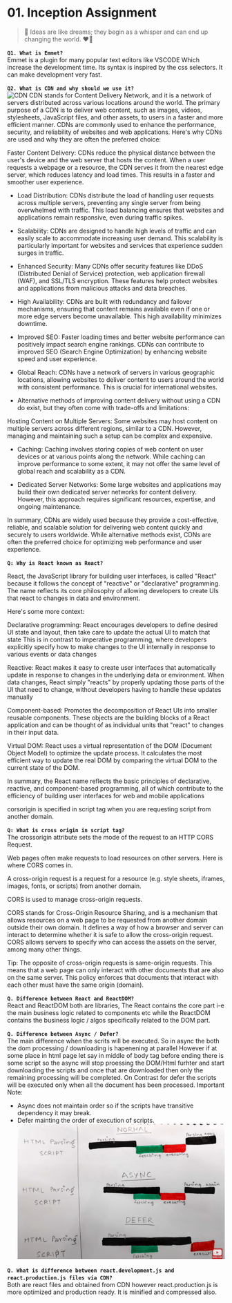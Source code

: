 # 01. Inception Assignment
> 🚀 Ideas are like dreams; they begin as a whisper and can end up changing the world. ❤️‍🔥

**`Q1. What is Emmet?`** <br />
Emmet is a plugin for many popular text editors like VSCODE Which increase the development time. Its syntax is inspired by the css selectors. It can make development very fast.

**`Q2. What is CDN and why should we use it?`** <br />
![CDN](https://www.researchgate.net/profile/Zhen-Chen-26/publication/269337938/figure/fig1/AS:614164070412310@1523439533520/The-mechanism-of-CDN.png)
CDN stands for Content Delivery Network, and it is a network of servers distributed across various locations around the world. The primary purpose of a CDN is to deliver web content, such as images, videos, stylesheets, JavaScript files, and other assets, to users in a faster and more efficient manner. CDNs are commonly used to enhance the performance, security, and reliability of websites and web applications. Here's why CDNs are used and why they are often the preferred choice:

Faster Content Delivery: CDNs reduce the physical distance between the user's device and the web server that hosts the content. When a user requests a webpage or a resource, the CDN serves it from the nearest edge server, which reduces latency and load times. This results in a faster and smoother user experience.

* Load Distribution: CDNs distribute the load of handling user requests across multiple servers, preventing any single server from being overwhelmed with traffic. This load balancing ensures that websites and applications remain responsive, even during traffic spikes.

* Scalability: CDNs are designed to handle high levels of traffic and can easily scale to accommodate increasing user demand. This scalability is particularly important for websites and services that experience sudden surges in traffic.

* Enhanced Security: Many CDNs offer security features like DDoS (Distributed Denial of Service) protection, web application firewall (WAF), and SSL/TLS encryption. These features help protect websites and applications from malicious attacks and data breaches.

* High Availability: CDNs are built with redundancy and failover mechanisms, ensuring that content remains available even if one or more edge servers become unavailable. This high availability minimizes downtime.

* Improved SEO: Faster loading times and better website performance can positively impact search engine rankings. CDNs can contribute to improved SEO (Search Engine Optimization) by enhancing website speed and user experience.

* Global Reach: CDNs have a network of servers in various geographic locations, allowing websites to deliver content to users around the world with consistent performance. This is crucial for international websites.

* Alternative methods of improving content delivery without using a CDN do exist, but they often come with trade-offs and limitations:

Hosting Content on Multiple Servers: Some websites may host content on multiple servers across different regions, similar to a CDN. However, managing and maintaining such a setup can be complex and expensive.

* Caching: Caching involves storing copies of web content on user devices or at various points along the network. While caching can improve performance to some extent, it may not offer the same level of global reach and scalability as a CDN.

* Dedicated Server Networks: Some large websites and applications may build their own dedicated server networks for content delivery. However, this approach requires significant resources, expertise, and ongoing maintenance.

In summary, CDNs are widely used because they provide a cost-effective, reliable, and scalable solution for delivering web content quickly and securely to users worldwide. While alternative methods exist, CDNs are often the preferred choice for optimizing web performance and user experience.

**`Q: Why is React known as React?`** <br />

React, the JavaScript library for building user interfaces, is called "React" because it follows the concept of "reactive" or "declarative" programming. The name reflects its core philosophy of allowing developers to create UIs that react to changes in data and environment.

Here's some more context:

Declarative programming: React encourages developers to define desired UI state and layout, then take care to update the actual UI to match that state This is in contrast to imperative programming, where developers explicitly specify how to make changes to the UI internally in response to various events or data changes

Reactive: React makes it easy to create user interfaces that automatically update in response to changes in the underlying data or environment. When data changes, React simply "reacts" by properly updating those parts of the UI that need to change, without developers having to handle these updates manually

Component-based: Promotes the decomposition of React UIs into smaller reusable components. These objects are the building blocks of a React application and can be thought of as individual units that "react" to changes in their input data.

Virtual DOM: React uses a virtual representation of the DOM (Document Object Model) to optimize the update process. It calculates the most efficient way to update the real DOM by comparing the virtual DOM to the current state of the DOM.

In summary, the React name reflects the basic principles of declarative, reactive, and component-based programming, all of which contribute to the efficiency of building user interfaces for web and mobile applications

corsorigin is specified in script tag when you are requesting script from another domain.

**`Q: What is cross origin in script tag?`** <br />
The crossorigin attribute sets the mode of the request to an HTTP CORS Request.

Web pages often make requests to load resources on other servers. Here is where CORS comes in.

A cross-origin request is a request for a resource (e.g. style sheets, iframes, images, fonts, or scripts) from another domain.

CORS is used to manage cross-origin requests.

CORS stands for Cross-Origin Resource Sharing, and is a mechanism that allows resources on a web page to be requested from another domain outside their own domain. It defines a way of how a browser and server can interact to determine whether it is safe to allow the cross-origin request. CORS allows servers to specify who can access the assets on the server, among many other things.

Tip: The opposite of cross-origin requests is same-origin requests. This means that a web page can only interact with other documents that are also on the same server. This policy enforces that documents that interact with each other must have the same origin (domain).

**`Q. Difference between React and ReactDOM?`** <br />
React and ReactDOM both are libraries, The React contains the core part i-e the main business logic related to components etc while the ReactDOM contains the business logic / algos specifically related to the DOM part.

**`Q. Difference between Async / Defer?`** <br />
The main difference when the scrits will be executed. So in async the both the dom processing / downloading is hapenening at parallel However if at some place in html page let say in middle of body tag before ending there is some script so the async will stop proessing the DOM/Html furhter and start downloading the scripts and once that are downloaded then only the remaining processing will be completed.
On Contrast for defer the scripts will be executed only when all the document has been processed.
Important Note:
* Async does not maintain order so if the scripts have transitive dependency it may break.
* Defer mainting the order of execution of scripts.
![Async_Defer](https://raw.githubusercontent.com/Asad-360/namaste-react/master/01_Inception/Code/Async_Defer.PNG)

**`Q. What is difference between react.development.js and react.production.js files via CDN?`** <br />
Both are react files and obtained from CDN however react.production.js is more optimized and production ready. It is minified and compressed also.